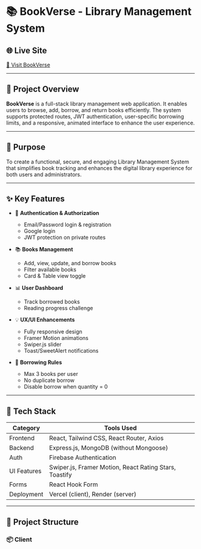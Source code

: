 # 📚 BookVerse - Library Management System

## 🌐 Live Site

[🔗 Visit BookVerse](https://book-verse-hazel.vercel.app/)

---

## 🧩 Project Overview

**BookVerse** is a full-stack library management web application. It enables users to browse, add, borrow, and return books efficiently. The system supports protected routes, JWT authentication, user-specific borrowing limits, and a responsive, animated interface to enhance the user experience.

---

## 🎯 Purpose

To create a functional, secure, and engaging Library Management System that simplifies book tracking and enhances the digital library experience for both users and administrators.

---

## ✨ Key Features

- 🔐 **Authentication & Authorization**

  - Email/Password login & registration
  - Google login
  - JWT protection on private routes

- 📚 **Books Management**

  - Add, view, update, and borrow books
  - Filter available books
  - Card & Table view toggle

- 📊 **User Dashboard**

  - Track borrowed books
  - Reading progress challenge

- 💡 **UX/UI Enhancements**

  - Fully responsive design
  - Framer Motion animations
  - Swiper.js slider
  - Toast/SweetAlert notifications

- 🚫 **Borrowing Rules**
  - Max 3 books per user
  - No duplicate borrow
  - Disable borrow when quantity = 0

---

## 🧪 Tech Stack

| Category    | Tools Used                                             |
| ----------- | ------------------------------------------------------ |
| Frontend    | React, Tailwind CSS, React Router, Axios               |
| Backend     | Express.js, MongoDB (without Mongoose)                 |
| Auth        | Firebase Authentication                                |
| UI Features | Swiper.js, Framer Motion, React Rating Stars, Toastify |
| Forms       | React Hook Form                                        |
| Deployment  | Vercel (client), Render (server)                       |

---

## 📁 Project Structure

### 📦 Client
